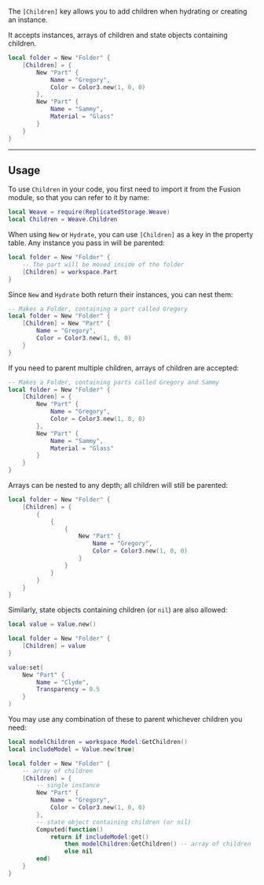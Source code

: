 The `[Children]` key allows you to add children when hydrating or creating an
instance.

It accepts instances, arrays of children and state objects containing children.

```Lua
local folder = New "Folder" {
    [Children] = {
        New "Part" {
            Name = "Gregory",
            Color = Color3.new(1, 0, 0)
        },
        New "Part" {
            Name = "Sammy",
            Material = "Glass"
        }
    }
}
```

---

## Usage

To use `Children` in your code, you first need to import it from the Fusion
module, so that you can refer to it by name:

```Lua linenums="1" hl_lines="2"
local Weave = require(ReplicatedStorage.Weave)
local Children = Weave.Children
```

When using `New` or `Hydrate`, you can use `[Children]` as a key in the property
table. Any instance you pass in will be parented:

```Lua
local folder = New "Folder" {
    -- The part will be moved inside of the folder
    [Children] = workspace.Part
}
```

Since `New` and `Hydrate` both return their instances, you can nest them:

```Lua
-- Makes a Folder, containing a part called Gregory
local folder = New "Folder" {
    [Children] = New "Part" {
        Name = "Gregory",
        Color = Color3.new(1, 0, 0)
    }
}
```

If you need to parent multiple children, arrays of children are accepted:

```Lua
-- Makes a Folder, containing parts called Gregory and Sammy
local folder = New "Folder" {
    [Children] = {
        New "Part" {
            Name = "Gregory",
            Color = Color3.new(1, 0, 0)
        },
        New "Part" {
            Name = "Sammy",
            Material = "Glass"
        }
    }
}
```

Arrays can be nested to any depth; all children will still be parented:

```Lua
local folder = New "Folder" {
    [Children] = {
        {
            {
                {
                    New "Part" {
                        Name = "Gregory",
                        Color = Color3.new(1, 0, 0)
                    }
                }
            }
        }
    }
}
```

Similarly, state objects containing children (or `nil`) are also allowed:

```Lua
local value = Value.new()

local folder = New "Folder" {
    [Children] = value
}

value:set(
    New "Part" {
        Name = "Clyde",
        Transparency = 0.5
    }
)
```

You may use any combination of these to parent whichever children you need:

```Lua
local modelChildren = workspace.Model:GetChildren()
local includeModel = Value.new(true)

local folder = New "Folder" {
    -- array of children
    [Children] = {
        -- single instance
        New "Part" {
            Name = "Gregory",
            Color = Color3.new(1, 0, 0)
        },
        -- state object containing children (or nil)
        Computed(function()
            return if includeModel:get()
                then modelChildren:GetChildren() -- array of children
                else nil
        end)
    }
}
```
